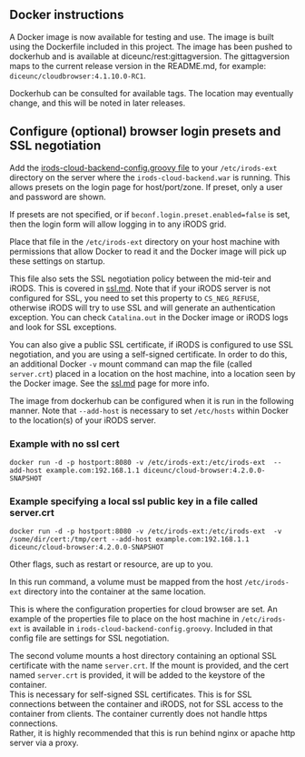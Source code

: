 ## Docker instructions

A Docker image is now available for testing and use.  The image is built using the Dockerfile included in this project. The image has been pushed to dockerhub and is available at diceunc/rest:gittagversion.  The gittagversion maps to the current release version in the README.md, for example: `diceunc/cloudbrowser:4.1.10.0-RC1`.

Dockerhub can be consulted for available tags.  The location may eventually change, and this will be noted in later releases.


## Configure (optional) browser login presets and SSL negotiation 

Add the [irods-cloud-backend-config.groovy file](https://github.com/DICE-UNC/irods-cloud-browser/blob/master/irods-cloud-bckend/misc/irods-cloud-backend-config.groovy)  to your `/etc/irods-ext` directory on the server where the `irods-cloud-backend.war` is running.  This allows presets on the login page for host/port/zone. If preset, only a user and password are shown.

If presets are not specified, or if `beconf.login.preset.enabled=false` is set, then the login form will allow 
logging in to any iRODS grid.

Place that file in the `/etc/irods-ext` directory on your host machine with permissions that allow Docker to read it and the Docker image will pick up these settings on startup.

This file also sets the SSL negotiation policy between the mid-teir and iRODS.  This is covered in [ssl.md](ssl.md).  Note that if your iRODS server is not configured for SSL, you need to set this property to `CS_NEG_REFUSE`, otherwise iRODS will try to use SSL and will generate an authentication exception.  You can check `Catalina.out` in the Docker image or iRODS logs and look for SSL exceptions.

You can also give a public SSL certificate, if iRODS is configured to use SSL negotiation, and you are using a self-signed certificate.  In order to do this, an additional Docker `-v` mount command can map the file (called `server.crt`) placed in a location on the host machine, into a location seen by the Docker image.  See the [ssl.md](ssl.md) page for more info.

The image from dockerhub can be configured when it is run in the following manner. Note that `--add-host` is necessary to set `/etc/hosts` within Docker to the location(s) of your iRODS server.

### Example with no ssl cert
```
docker run -d -p hostport:8080 -v /etc/irods-ext:/etc/irods-ext  --add-host example.com:192.168.1.1 diceunc/cloud-browser:4.2.0.0-SNAPSHOT
```

### Example specifying a local ssl public key in a file called server.crt

```
docker run -d -p hostport:8080 -v /etc/irods-ext:/etc/irods-ext  -v /some/dir/cert:/tmp/cert --add-host example.com:192.168.1.1 diceunc/cloud-browser:4.2.0.0-SNAPSHOT
```

Other flags, such as restart or resource, are up to you.  

In this run command, a volume must be mapped from the host `/etc/irods-ext` directory into the container at the same location.

This is where the configuration properties for cloud browser are set.  An example of the properties file to place on the 
host machine in `/etc/irods-ext` is available in `irods-cloud-backend-config.groovy`.  Included in that config file are 
settings for SSL negotiation.

The second volume mounts a host directory containing an optional SSL certificate with the name `server.crt`.  If the 
mount is provided, and the cert named `server.crt` is provided, it will be added to the keystore of the container.  
This is necessary for self-signed SSL certificates.  This is for SSL connections between the container and iRODS, 
not for SSL access to the container from clients.  The container currently does not handle https connections.  
Rather, it is highly recommended that this is run behind nginx or apache http server via a proxy.  

